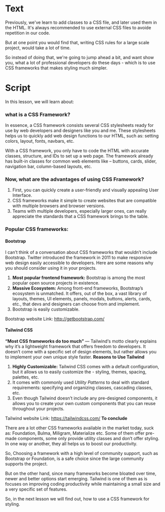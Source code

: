# Text
Previously, we've learn to add classes to a CSS file, and later used them in the HTML. It's always recommended to use external CSS files to avoide repetition in our code.

But at one point you would find that, writing CSS rules for a large scale project, would take a lot of time.

So instead of doing that, we're going to jump ahead a bit, and want show you, what a lot of professional developers do these days - which is to use CSS frameworks that makes styling much simpler.

# Script
In this lesson, we will learn about:

### what is a CSS Framework?
In essence, a CSS framework consists several CSS stylesheets ready for use by web developers and designers like you and me. These stylesheets helps us to quickly add web design functions to our HTML, such as: setting colors, layout, fonts, navbars, etc.

With a CSS framework, you only have to code the HTML with accurate classes, structure, and IDs to set up a web page. The framework already has built-in classes for common web elements like – buttons, cards, slider, navigation bar, column-based layouts, etc.

### Now, what are the advantages of using CSS Framework?
1. First, you can quickly create a user-friendly and visually appealing User Interface.
2. CSS frameworks make it simple to create websites that are compatible with multiple browsers and browser versions.
3. Teams with multiple developers, especially larger ones, can really appreciate the standards that a CSS framework brings to the table.

### Popular CSS frameworks:

#### Bootstrap
I can’t think of a conversation about CSS frameworks that wouldn’t include Bootstrap. Twitter introduced the framework in 2011 to make responsive web design easily accessible to developers. Here are some reasons why you should consider using it in your projects.
1. **Most popular frontend framework:** Bootstrap is among the most popular open source projects in existence.
2. **Massive Ecosystem:** Among front-end frameworks, Bootstrap’s ecosystem is unmatched. It offers, out of the box, a vast library of layouts, themes, UI elements, panels, modals, buttons, alerts, cards, etc., that devs and designers can choose from and implement. 
3. Bootstrap is easily customizable.

Bootstrap website Link: http://getbootstrap.com/

#### Tailwind CSS
**“Most CSS frameworks do too much”** — Tailwind‘s motto clearly explains why it’s a lightweight framework that offers freedom to developers. It doesn’t come with a specific set of design elements, but rather allows you to implement your own unique style faster.
**Reasons to Use Tailwind**
1. **Highly Customizable:** Tailwind CSS comes with a default configuration, but it allows us to easily customize the - styling, themes, spacing, palettes, etc.
2. It comes with commonly used *Utility Patterns* to deal with standard requirements: specifying and organizing classes, cascading classes, etc.
3. Even though Tailwind doesn’t include any pre-designed components, it allows you to create your own custom components that you can reuse throughout your projects. 

Tailwind website Link: https://tailwindcss.com/
**To conclude**

There are a lot other CSS frameworks available in the market today, suck as: Foundation, Bulma, Miligram, Materialize etc. Some of them offer pre-made components, some only provide utility classes and don’t offer styling. In one way or another, they all helps us to boost our productivity.

So, Choosing a framework with a high level of community support, such as Bootstrap or Foundation, is a safe choice since the large community supports the project.

But on the other hand, since many frameworks become bloated over time, newer and better options start emerging. Tailwind is one of them as is focuses on improving coding productivity while maintaining a small size and a very specific set of features.

So, in the next lesson we will find out, how to use a CSS framework for styling.